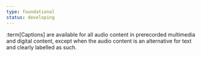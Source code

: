 ```yaml
---
type: foundational
status: developing
---
```


:term[Captions] are available for all audio content in prerecorded multimedia and digital content, except when the audio content is an alternative for text and clearly labelled as such.